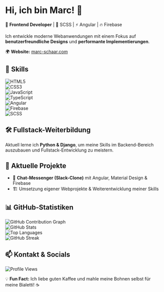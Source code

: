 # Hi, ich bin Marc! 👋  

🚀 **Frontend Developer** | 🎨 SCSS | ⚡ Angular | 🔥 Firebase  

Ich entwickle moderne Webanwendungen mit einem Fokus auf **benutzerfreundliche Designs** und **performante Implementierungen**.  

🌍 **Website:** [marc-schaar.com](https://marc-schaar.com)  

## 📌 Skills  
![HTML5](https://img.shields.io/badge/HTML5-%23E34F26.svg?style=for-the-badge&logo=html5&logoColor=white)  
![CSS3](https://img.shields.io/badge/CSS3-%231572B6.svg?style=for-the-badge&logo=css3&logoColor=white)  
![JavaScript](https://img.shields.io/badge/JavaScript-%23F7DF1E.svg?style=for-the-badge&logo=javascript&logoColor=black)  
![TypeScript](https://img.shields.io/badge/TypeScript-%23007ACC.svg?style=for-the-badge&logo=typescript&logoColor=white)  
![Angular](https://img.shields.io/badge/Angular-%23DD0031.svg?style=for-the-badge&logo=angular&logoColor=white)  
![Firebase](https://img.shields.io/badge/Firebase-%23FFCA28.svg?style=for-the-badge&logo=firebase&logoColor=black)  
![SCSS](https://img.shields.io/badge/SCSS-%23CC6699.svg?style=for-the-badge&logo=sass&logoColor=white)  

## 🛠 Fullstack-Weiterbildung  
Aktuell lerne ich **Python & Django**, um meine Skills im Backend-Bereich auszubauen und Fullstack-Entwicklung zu meistern.  

## 🔧 Aktuelle Projekte  
- 💬 **Chat-Messenger (Slack-Clone)** mit Angular, Material Design & Firebase  
- 🏗️ Umsetzung eigener Webprojekte & Weiterentwicklung meiner Skills  

## 📊 GitHub-Statistiken  
![GitHub Contribution Graph](https://github-readme-activity-graph.vercel.app/graph?username=marc-schaar&theme=radical)  
![GitHub Stats](https://github-readme-stats.vercel.app/api?username=marc-schaar&show_icons=true&theme=radical)  
![Top Languages](https://github-readme-stats.vercel.app/api/top-langs/?username=marc-schaar&layout=compact&theme=radical)  
![GitHub Streak](https://github-readme-streak-stats.herokuapp.com/?user=marc-schaar&theme=radical)  

## 📫 Kontakt & Socials  
![Profile Views](https://komarev.com/ghpvc/?username=marc-schaar&style=for-the-badge)  

💡 **Fun Fact:** Ich liebe guten Kaffee und mahle meine Bohnen selbst für meine Bialetti! ☕  
